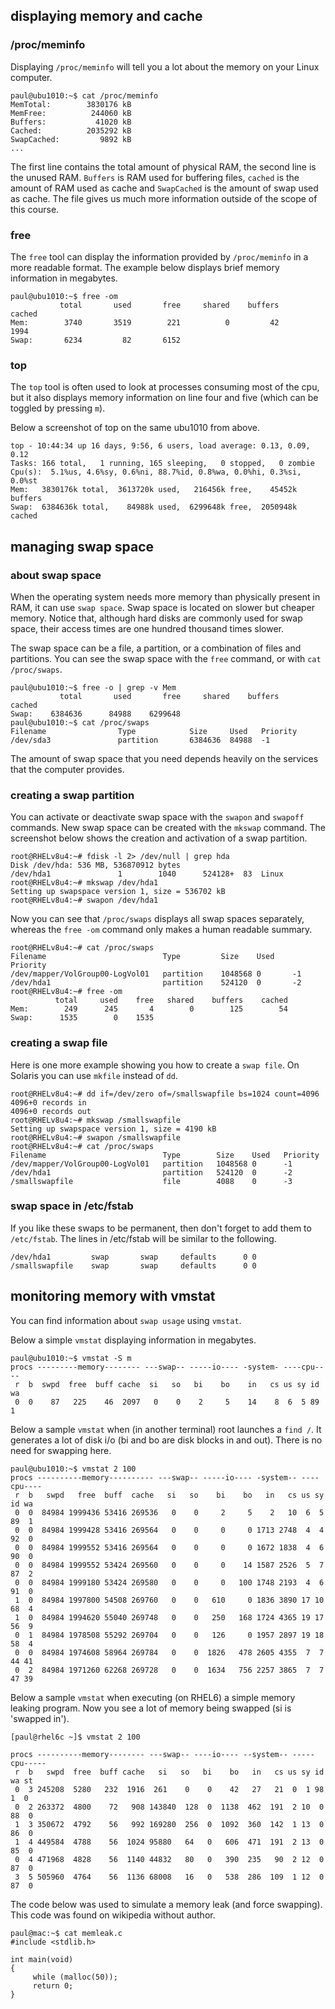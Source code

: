 ## displaying memory and cache

### /proc/meminfo

Displaying `/proc/meminfo` will tell you a lot about the
memory on your Linux computer.

    paul@ubu1010:~$ cat /proc/meminfo 
    MemTotal:        3830176 kB
    MemFree:          244060 kB
    Buffers:           41020 kB
    Cached:          2035292 kB
    SwapCached:         9892 kB
    ...

The first line contains the total amount of physical RAM, the second
line is the unused RAM. `Buffers` is RAM used for buffering files,
`cached` is the amount of RAM used as cache and `SwapCached` is the
amount of swap used as cache. The file gives us much more information
outside of the scope of this course.

### free

The `free` tool can display the information provided by
`/proc/meminfo` in a more readable format. The example below displays
brief memory information in megabytes.

    paul@ubu1010:~$ free -om
               total       used       free     shared    buffers     cached
    Mem:        3740       3519        221          0         42       1994
    Swap:       6234         82       6152

### top

The `top` tool is often used to look at processes
consuming most of the cpu, but it also displays memory information on
line four and five (which can be toggled by pressing `m`).

Below a screenshot of top on the same ubu1010 from above.

    top - 10:44:34 up 16 days, 9:56, 6 users, load average: 0.13, 0.09, 0.12
    Tasks: 166 total,   1 running, 165 sleeping,   0 stopped,   0 zombie
    Cpu(s):  5.1%us, 4.6%sy, 0.6%ni, 88.7%id, 0.8%wa, 0.0%hi, 0.3%si, 0.0%st
    Mem:   3830176k total,  3613720k used,   216456k free,    45452k buffers
    Swap:  6384636k total,    84988k used,  6299648k free,  2050948k cached

## managing swap space

### about swap space

When the operating system needs more memory than physically present in
RAM, it can use `swap space`. Swap space is located on
slower but cheaper memory. Notice that, although hard disks are commonly
used for swap space, their access times are one hundred thousand times
slower.

The swap space can be a file, a partition, or a combination of files and
partitions. You can see the swap space with the `free` command, or with
`cat /proc/swaps`.

    paul@ubu1010:~$ free -o | grep -v Mem
               total       used       free     shared    buffers     cached
    Swap:    6384636      84988    6299648
    paul@ubu1010:~$ cat /proc/swaps
    Filename                Type            Size     Used   Priority
    /dev/sda3               partition       6384636  84988  -1

The amount of swap space that you need depends heavily on the services
that the computer provides.

### creating a swap partition

You can activate or deactivate swap space with the
`swapon` and `swapoff` commands. New swap
space can be created with the `mkswap` command. The
screenshot below shows the creation and activation of a swap partition.

    root@RHELv8u4:~# fdisk -l 2> /dev/null | grep hda
    Disk /dev/hda: 536 MB, 536870912 bytes
    /dev/hda1               1        1040      524128+  83  Linux
    root@RHELv8u4:~# mkswap /dev/hda1
    Setting up swapspace version 1, size = 536702 kB
    root@RHELv8u4:~# swapon /dev/hda1

Now you can see that `/proc/swaps` displays all swap spaces separately,
whereas the `free -om` command only makes a human readable summary.

    root@RHELv8u4:~# cat /proc/swaps
    Filename                          Type         Size    Used    Priority
    /dev/mapper/VolGroup00-LogVol01   partition    1048568 0       -1
    /dev/hda1                         partition    524120  0       -2
    root@RHELv8u4:~# free -om
              total     used    free   shared    buffers    cached
    Mem:        249      245       4        0        125        54
    Swap:      1535        0    1535

### creating a swap file

Here is one more example showing you how to create a `swap file`. On
Solaris you can use `mkfile` instead of
`dd`.

    root@RHELv8u4:~# dd if=/dev/zero of=/smallswapfile bs=1024 count=4096
    4096+0 records in
    4096+0 records out
    root@RHELv8u4:~# mkswap /smallswapfile 
    Setting up swapspace version 1, size = 4190 kB
    root@RHELv8u4:~# swapon /smallswapfile 
    root@RHELv8u4:~# cat /proc/swaps 
    Filename                          Type        Size    Used   Priority
    /dev/mapper/VolGroup00-LogVol01   partition   1048568 0      -1
    /dev/hda1                         partition   524120  0      -2
    /smallswapfile                    file        4088    0      -3

### swap space in /etc/fstab

If you like these swaps to be permanent, then don\'t forget to add them
to `/etc/fstab`. The lines in /etc/fstab will be similar
to the following.

    /dev/hda1         swap       swap     defaults      0 0
    /smallswapfile    swap       swap     defaults      0 0

## monitoring memory with vmstat

You can find information about `swap usage` using
`vmstat`.

Below a simple `vmstat` displaying information in megabytes.

    paul@ubu1010:~$ vmstat -S m
    procs ---------memory-------- ---swap-- -----io---- -system- ----cpu----
     r  b  swpd  free  buff cache  si   so   bi    bo    in   cs us sy id wa
     0  0    87   225    46  2097   0    0    2     5    14    8  6  5 89  1

Below a sample `vmstat` when (in another terminal) root launches a
`find /`. It generates a lot of disk i/o (bi and bo are disk blocks in
and out). There is no need for swapping here.

    paul@ubu1010:~$ vmstat 2 100
    procs ----------memory---------- ---swap-- -----io---- -system-- ----cpu----
     r  b   swpd   free  buff  cache   si   so    bi    bo   in   cs us sy id wa
     0  0  84984 1999436 53416 269536   0    0     2     5    2   10  6  5 89  1
     0  0  84984 1999428 53416 269564   0    0     0     0 1713 2748  4  4 92  0
     0  0  84984 1999552 53416 269564   0    0     0     0 1672 1838  4  6 90  0
     0  0  84984 1999552 53424 269560   0    0     0    14 1587 2526  5  7 87  2
     0  0  84984 1999180 53424 269580   0    0     0   100 1748 2193  4  6 91  0
     1  0  84984 1997800 54508 269760   0    0   610     0 1836 3890 17 10 68  4
     1  0  84984 1994620 55040 269748   0    0   250   168 1724 4365 19 17 56  9
     0  1  84984 1978508 55292 269704   0    0   126     0 1957 2897 19 18 58  4
     0  0  84984 1974608 58964 269784   0    0  1826   478 2605 4355  7  7 44 41
     0  2  84984 1971260 62268 269728   0    0  1634   756 2257 3865  7  7 47 39

Below a sample `vmstat` when executing (on RHEL6) a simple memory
leaking program. Now you see a lot of memory being swapped (si is
\'swapped in\').

    [paul@rhel6c ~]$ vmstat 2 100

    procs ----------memory-------- ---swap-- ----io---- --system-- -----cpu-----
     r  b   swpd  free  buff cache   si   so   bi    bo   in   cs us sy id wa st
     0  3 245208  5280   232  1916  261    0    0    42   27   21  0  1 98  1  0
     0  2 263372  4800    72   908 143840  128  0  1138  462  191  2 10  0 88  0
     1  3 350672  4792    56   992 169280  256  0  1092  360  142  1 13  0 86  0
     1  4 449584  4788    56  1024 95880   64   0   606  471  191  2 13  0 85  0
     0  4 471968  4828    56  1140 44832   80   0   390  235   90  2 12  0 87  0
     3  5 505960  4764    56  1136 68008   16   0   538  286  109  1 12  0 87  0

The code below was used to simulate a memory leak (and force swapping).
This code was found on wikipedia without author.

    paul@mac:~$ cat memleak.c 
    #include <stdlib.h>
     
    int main(void)
    {
         while (malloc(50));
         return 0;
    }

